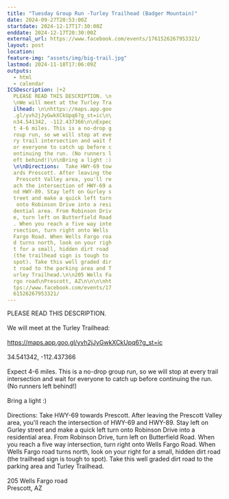 ```yaml
---
title: "Tuesday Group Run -Turley Trailhead (Badger Mountain)"
date: 2024-09-27T20:53:00Z
startdate: 2024-12-17T17:30:00Z
enddate: 2024-12-17T20:30:00Z
external_url: https://www.facebook.com/events/1761526267953321/
layout: post
location: 
feature-img: "assets/img/big-trail.jpg"
lastmod: 2024-11-18T17:06:09Z
outputs:
  - html
  - calendar
ICSDescription: |+2
  PLEASE READ THIS DESCRIPTION. \n  \nWe will meet at the Turley Tra  ilhead: \n\nhttps://maps.app.goo  .gl/yvh2jJyGwkXCkUpq6?g_st=ic\n\  n34.541342, -112.437366\n\nExpec  t 4-6 miles. This is a no-drop g  roup run, so we will stop at eve  ry trail intersection and wait f  or everyone to catch up before c  ontinuing the run. (No runners l  eft behind!)\n\nBring a light :)  \n\nDirections:  Take HWY-69 tow  ards Prescott. After leaving the   Prescott Valley area, you'll re  ach the intersection of HWY-69 a  nd HWY-89. Stay left on Gurley s  treet and make a quick left turn   onto Robinson Drive into a resi  dential area. From Robinson Driv  e, turn left on Butterfield Road  . When you reach a five way inte  rsection, turn right onto Wells   Fargo Road. When Wells Fargo roa  d turns north, look on your righ  t for a small, hidden dirt road   (the trailhead sign is tough to   spot). Take this well graded dir  t road to the parking area and T  urley Trailhead.\n\n205 Wells Fa  rgo road\nPrescott, AZ\n\n\n\nht  tps://www.facebook.com/events/17  61526267953321/
---
```


PLEASE READ THIS DESCRIPTION. <br>
  <br>
  We will meet at the Turley Trailhead&#58; <br>
  <br>
  [https://maps.app.goo.gl/yvh2jJyGwkXCkUpq6?g_st=ic<br>
](https://maps.app.goo.gl/yvh2jJyGwkXCkUpq6?g_st=ic<br>
)  <br>
  34.541342, -112.437366<br>
  <br>
  Expect 4-6 miles. This is a no-drop group run, so we will stop at every trail intersection and wait for everyone to catch up before continuing the run. (No runners left behind!)<br>
  <br>
  Bring a light &#58;)<br>
  <br>
  Directions&#58;  Take HWY-69 towards Prescott. After leaving the Prescott Valley area, you'll reach the intersection of HWY-69 and HWY-89. Stay left on Gurley street and make a quick left turn onto Robinson Drive into a residential area. From Robinson Drive, turn left on Butterfield Road. When you reach a five way intersection, turn right onto Wells Fargo Road. When Wells Fargo road turns north, look on your right for a small, hidden dirt road (the trailhead sign is tough to spot). Take this well graded dirt road to the parking area and Turley Trailhead.<br>
  <br>
  205 Wells Fargo road<br>
  Prescott, AZ<br>
  <br>
  <br>
  <br>
  
